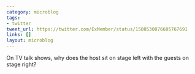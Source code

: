 ```yaml
---
category: microblog
tags:
- twitter
tweet_url: https://twitter.com/ExMember/status/1508530076605767691
links: []
layout: microblog
---
```

On TV talk shows, why does the host sit on stage left with the guests on stage right?

